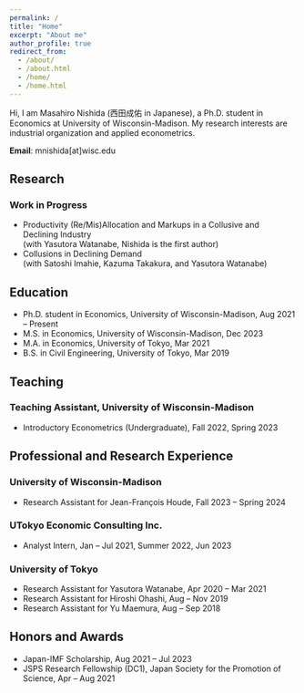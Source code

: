 ```yaml
---
permalink: /
title: "Home"
excerpt: "About me"
author_profile: true
redirect_from: 
  - /about/
  - /about.html
  - /home/
  - /home.html
---
```


Hi, I am Masahiro Nishida (西田成佑 in Japanese), a Ph.D. student in Economics at University of Wisconsin-Madison. My research interests are industrial organization and applied econometrics.

**Email**: mnishida\[at\]wisc.edu

## Research

### Work in Progress
* Productivity \(Re/Mis\)Allocation and Markups in a Collusive and Declining Industry  
(with Yasutora Watanabe, Nishida is the first author)
* Collusions in Declining Demand  
(with Satoshi Imahie, Kazuma Takakura, and Yasutora Watanabe)

## Education
* Ph.D. student in Economics, University of Wisconsin-Madison, Aug 2021 &ndash; Present
* M.S. in Economics, University of Wisconsin-Madison, Dec 2023
* M.A. in Economics, University of Tokyo, Mar 2021
* B.S. in Civil Engineering, University of Tokyo, Mar 2019

## Teaching

### Teaching Assistant, University of Wisconsin-Madison
* Introductory Econometrics (Undergraduate), Fall 2022, Spring 2023

## Professional and Research Experience

### University of Wisconsin-Madison
* Research Assistant for Jean-François Houde, Fall 2023 &ndash; Spring 2024

### UTokyo Economic Consulting Inc.
* Analyst Intern, Jan &ndash; Jul 2021, Summer 2022, Jun 2023

### University of Tokyo
* Research Assistant for Yasutora Watanabe, Apr 2020 &ndash; Mar 2021
* Research Assistant for Hiroshi Ohashi, Aug &ndash; Nov 2019
* Research Assistant for Yu Maemura, Aug &ndash; Sep 2018

## Honors and Awards
* Japan-IMF Scholarship, Aug 2021 &ndash; Jul 2023
* JSPS Research Fellowship (DC1), Japan Society for the Promotion of Science, Apr &ndash; Aug 2021